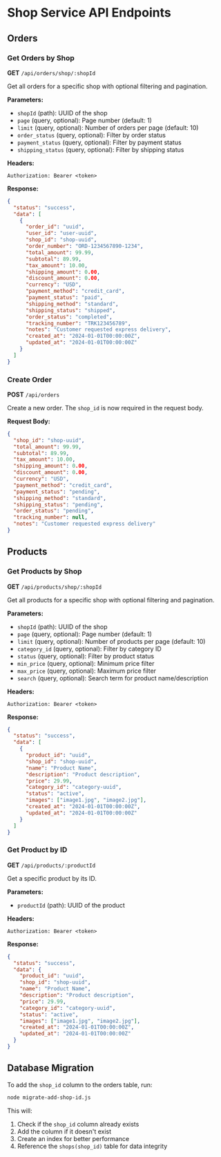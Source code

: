 # Shop Service API Endpoints

## Orders

### Get Orders by Shop
**GET** `/api/orders/shop/:shopId`

Get all orders for a specific shop with optional filtering and pagination.

**Parameters:**
- `shopId` (path): UUID of the shop
- `page` (query, optional): Page number (default: 1)
- `limit` (query, optional): Number of orders per page (default: 10)
- `order_status` (query, optional): Filter by order status
- `payment_status` (query, optional): Filter by payment status
- `shipping_status` (query, optional): Filter by shipping status

**Headers:**
```
Authorization: Bearer <token>
```

**Response:**
```json
{
  "status": "success",
  "data": [
    {
      "order_id": "uuid",
      "user_id": "user-uuid",
      "shop_id": "shop-uuid",
      "order_number": "ORD-1234567890-1234",
      "total_amount": 99.99,
      "subtotal": 89.99,
      "tax_amount": 10.00,
      "shipping_amount": 0.00,
      "discount_amount": 0.00,
      "currency": "USD",
      "payment_method": "credit_card",
      "payment_status": "paid",
      "shipping_method": "standard",
      "shipping_status": "shipped",
      "order_status": "completed",
      "tracking_number": "TRK123456789",
      "notes": "Customer requested express delivery",
      "created_at": "2024-01-01T00:00:00Z",
      "updated_at": "2024-01-01T00:00:00Z"
    }
  ]
}
```

### Create Order
**POST** `/api/orders`

Create a new order. The `shop_id` is now required in the request body.

**Request Body:**
```json
{
  "shop_id": "shop-uuid",
  "total_amount": 99.99,
  "subtotal": 89.99,
  "tax_amount": 10.00,
  "shipping_amount": 0.00,
  "discount_amount": 0.00,
  "currency": "USD",
  "payment_method": "credit_card",
  "payment_status": "pending",
  "shipping_method": "standard",
  "shipping_status": "pending",
  "order_status": "pending",
  "tracking_number": null,
  "notes": "Customer requested express delivery"
}
```

## Products

### Get Products by Shop
**GET** `/api/products/shop/:shopId`

Get all products for a specific shop with optional filtering and pagination.

**Parameters:**
- `shopId` (path): UUID of the shop
- `page` (query, optional): Page number (default: 1)
- `limit` (query, optional): Number of products per page (default: 10)
- `category_id` (query, optional): Filter by category ID
- `status` (query, optional): Filter by product status
- `min_price` (query, optional): Minimum price filter
- `max_price` (query, optional): Maximum price filter
- `search` (query, optional): Search term for product name/description

**Headers:**
```
Authorization: Bearer <token>
```

**Response:**
```json
{
  "status": "success",
  "data": [
    {
      "product_id": "uuid",
      "shop_id": "shop-uuid",
      "name": "Product Name",
      "description": "Product description",
      "price": 29.99,
      "category_id": "category-uuid",
      "status": "active",
      "images": ["image1.jpg", "image2.jpg"],
      "created_at": "2024-01-01T00:00:00Z",
      "updated_at": "2024-01-01T00:00:00Z"
    }
  ]
}
```

### Get Product by ID
**GET** `/api/products/:productId`

Get a specific product by its ID.

**Parameters:**
- `productId` (path): UUID of the product

**Headers:**
```
Authorization: Bearer <token>
```

**Response:**
```json
{
  "status": "success",
  "data": {
    "product_id": "uuid",
    "shop_id": "shop-uuid",
    "name": "Product Name",
    "description": "Product description",
    "price": 29.99,
    "category_id": "category-uuid",
    "status": "active",
    "images": ["image1.jpg", "image2.jpg"],
    "created_at": "2024-01-01T00:00:00Z",
    "updated_at": "2024-01-01T00:00:00Z"
  }
}
```

## Database Migration

To add the `shop_id` column to the orders table, run:

```bash
node migrate-add-shop-id.js
```

This will:
1. Check if the `shop_id` column already exists
2. Add the column if it doesn't exist
3. Create an index for better performance
4. Reference the `shops(shop_id)` table for data integrity 